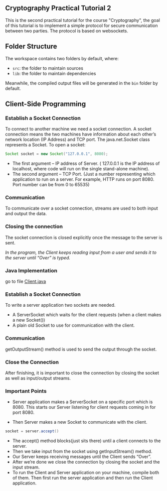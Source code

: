 ## Cryptography Practical Tutorial 2

This is the second practical tutorial for the course "Cryptography", the goal of this tutorial is to implement a simple protocol for secure communication between two parties. The protocol is based on websockets.

## Folder Structure

The workspace contains two folders by default, where:

- `src`: the folder to maintain sources
- `lib`: the folder to maintain dependencies

Meanwhile, the compiled output files will be generated in the `bin` folder by default.

## Client-Side Programming

### Establish a Socket Connection

To connect to another machine we need a socket connection. A socket connection means the two machines have information about each other’s network location (IP Address) and TCP port. The java.net.Socket class represents a Socket. To open a socket:

```java
Socket socket = new Socket("127.0.0.1", 8080);
```

- The first argument – IP address of Server. ( 127.0.0.1 is the IP address of localhost, where code will run on the single stand-alone machine).
- The second argument – TCP Port. (Just a number representing which application to run on a server. For example, HTTP runs on port 8080. Port number can be from 0 to 65535)

### Communication

To communicate over a socket connection, streams are used to both input and output the data.

### Closing the connection

The socket connection is closed explicitly once the message to the server is sent.

_In the program, the Client keeps reading input from a user and sends it to the server until “Over” is typed._

### Java Implementation

go to file [Client.java](src/Client.java)

### Establish a Socket Connection

To write a server application two sockets are needed.

- A ServerSocket which waits for the client requests (when a client makes a new Socket())
- A plain old Socket to use for communication with the client.

### Communication

getOutputStream() method is used to send the output through the socket.

### Close the Connection

After finishing, it is important to close the connection by closing the socket as well as input/output streams.

### Important Points

- Server application makes a ServerSocket on a specific port which is 8080. This starts our Server listening for client requests coming in for port 8080.

- Then Server makes a new Socket to communicate with the client.

```java
socket = server.accept()
```

- The accept() method blocks(just sits there) until a client connects to the server.
- Then we take input from the socket using getInputStream() method.
- Our Server keeps receiving messages until the Client sends “Over”.
- After we’re done we close the connection by closing the socket and the input stream.
- To run the Client and Server application on your machine, compile both of them. Then first run the server application and then run the Client application.

